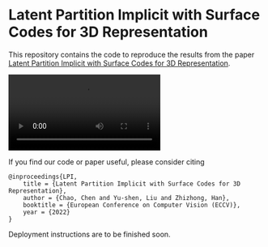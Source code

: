 # Latent Partition Implicit with Surface Codes for 3D Representation

This repository contains the code to reproduce the results from the paper [Latent Partition Implicit with Surface Codes for 3D Representation](https://arxiv.org/abs/2207.08631 ).

<video src="C:\Users\陈超\Downloads\4.mp4"></video>

If you find our code or paper useful, please consider citing

    @inproceedings{LPI,
        title = {Latent Partition Implicit with Surface Codes for 3D Representation},
        author = {Chao, Chen and Yu-shen, Liu and Zhizhong, Han},
        booktitle = {European Conference on Computer Vision (ECCV)},
        year = {2022}
    }

Deployment instructions are to be finished soon.
